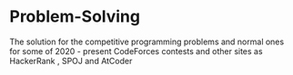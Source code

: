 # Problem-Solving
The solution for the competitive programming problems and normal ones for some of 2020 - present CodeForces contests and other sites as HackerRank , SPOJ and AtCoder
